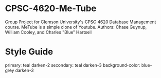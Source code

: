 # CPSC-4620-Me-Tube
Group Project for Clemson University's CPSC 4620 Database Management course. MeTube is a simple clone of Youtube.
Authors: Chase Guynup, William Cooley, and Charles "Blue" Hartsell

# Style Guide
primary: teal darken-2
secondary: teal darken-3
background-color: blue-grey darken-3
